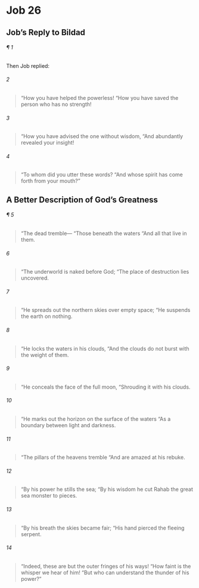 # Job 26
## Job’s Reply to Bildad
###### ¶ 1
Then Job replied:
###### 2
> “How you have helped the powerless!
> “How you have saved the person who has no strength!
###### 3
> “How you have advised the one without wisdom,
> “And abundantly revealed your insight!
###### 4
> “To whom did you utter these words?
> “And whose spirit has come forth from your mouth?”
## A Better Description of God’s Greatness
###### ¶ 5
> “The dead tremble—
> “Those beneath the waters
> “And all that live in them.
###### 6
> “The underworld is naked before God;
> “The place of destruction lies uncovered.
###### 7
> “He spreads out the northern skies over empty space;
> “He suspends the earth on nothing.
###### 8
> “He locks the waters in his clouds,
> “And the clouds do not burst with the weight of them.
###### 9
> “He conceals the face of the full moon,
> “Shrouding it with his clouds.
###### 10
> “He marks out the horizon on the surface of the waters
> “As a boundary between light and darkness.
###### 11
> “The pillars of the heavens tremble
> “And are amazed at his rebuke.
###### 12
> “By his power he stills the sea;
> “By his wisdom he cut Rahab the great sea monster to pieces.
###### 13
> “By his breath the skies became fair;
> “His hand pierced the fleeing serpent.
###### 14
> “Indeed, these are but the outer fringes of his ways!
> “How faint is the whisper we hear of him!
> “But who can understand the thunder of his power?”
